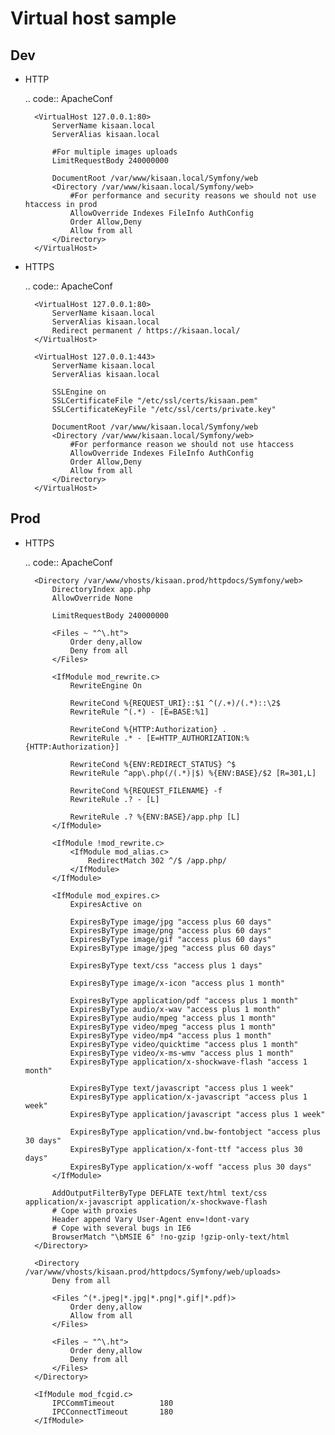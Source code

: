 # Virtual host sample

## Dev

- HTTP 

    .. code:: ApacheConf

        <VirtualHost 127.0.0.1:80>
            ServerName kisaan.local
            ServerAlias kisaan.local

            #For multiple images uploads
            LimitRequestBody 240000000

            DocumentRoot /var/www/kisaan.local/Symfony/web
            <Directory /var/www/kisaan.local/Symfony/web>
                #For performance and security reasons we should not use htaccess in prod
                AllowOverride Indexes FileInfo AuthConfig
                Order Allow,Deny
                Allow from all
            </Directory>
        </VirtualHost>


- HTTPS

    .. code:: ApacheConf

        <VirtualHost 127.0.0.1:80>
            ServerName kisaan.local
            ServerAlias kisaan.local
            Redirect permanent / https://kisaan.local/
        </VirtualHost>

        <VirtualHost 127.0.0.1:443>
            ServerName kisaan.local
            ServerAlias kisaan.local

            SSLEngine on
            SSLCertificateFile "/etc/ssl/certs/kisaan.pem"
            SSLCertificateKeyFile "/etc/ssl/certs/private.key"

            DocumentRoot /var/www/kisaan.local/Symfony/web
            <Directory /var/www/kisaan.local/Symfony/web>
                #For performance reason we should not use htaccess
                AllowOverride Indexes FileInfo AuthConfig
                Order Allow,Deny
                Allow from all
            </Directory>
        </VirtualHost>


## Prod

- HTTPS

    .. code:: ApacheConf
    
        <Directory /var/www/vhosts/kisaan.prod/httpdocs/Symfony/web>
            DirectoryIndex app.php
            AllowOverride None
        
            LimitRequestBody 240000000
        
            <Files ~ "^\.ht">
                Order deny,allow
                Deny from all
            </Files>
        
            <IfModule mod_rewrite.c>
                RewriteEngine On
        
                RewriteCond %{REQUEST_URI}::$1 ^(/.+)/(.*)::\2$
                RewriteRule ^(.*) - [E=BASE:%1]
        
                RewriteCond %{HTTP:Authorization} .
                RewriteRule .* - [E=HTTP_AUTHORIZATION:%{HTTP:Authorization}]
        
                RewriteCond %{ENV:REDIRECT_STATUS} ^$
                RewriteRule ^app\.php(/(.*)|$) %{ENV:BASE}/$2 [R=301,L]
        
                RewriteCond %{REQUEST_FILENAME} -f
                RewriteRule .? - [L]
    
                RewriteRule .? %{ENV:BASE}/app.php [L]
            </IfModule>
    
            <IfModule !mod_rewrite.c>
                <IfModule mod_alias.c>
                    RedirectMatch 302 ^/$ /app.php/
                </IfModule>
            </IfModule>
    
            <IfModule mod_expires.c>
                ExpiresActive on
    
                ExpiresByType image/jpg "access plus 60 days"
                ExpiresByType image/png "access plus 60 days"
                ExpiresByType image/gif "access plus 60 days"
                ExpiresByType image/jpeg "access plus 60 days"
    
                ExpiresByType text/css "access plus 1 days"
    
                ExpiresByType image/x-icon "access plus 1 month"
    
                ExpiresByType application/pdf "access plus 1 month"
                ExpiresByType audio/x-wav "access plus 1 month"
                ExpiresByType audio/mpeg "access plus 1 month"
                ExpiresByType video/mpeg "access plus 1 month"
                ExpiresByType video/mp4 "access plus 1 month"
                ExpiresByType video/quicktime "access plus 1 month"
                ExpiresByType video/x-ms-wmv "access plus 1 month"
                ExpiresByType application/x-shockwave-flash "access 1 month"
    
                ExpiresByType text/javascript "access plus 1 week"
                ExpiresByType application/x-javascript "access plus 1 week"
                ExpiresByType application/javascript "access plus 1 week"
    
                ExpiresByType application/vnd.bw-fontobject "access plus 30 days"
                ExpiresByType application/x-font-ttf "access plus 30 days"
                ExpiresByType application/x-woff "access plus 30 days"  
            </IfModule>
    
            AddOutputFilterByType DEFLATE text/html text/css application/x-javascript application/x-shockwave-flash
            # Cope with proxies
            Header append Vary User-Agent env=!dont-vary
            # Cope with several bugs in IE6
            BrowserMatch "\bMSIE 6" !no-gzip !gzip-only-text/html
        </Directory>
    
        <Directory /var/www/vhosts/kisaan.prod/httpdocs/Symfony/web/uploads>
            Deny from all
    
            <Files ^(*.jpeg|*.jpg|*.png|*.gif|*.pdf)>
                Order deny,allow
                Allow from all
            </Files>
    
            <Files ~ "^\.ht">
                Order deny,allow
                Deny from all
            </Files>
        </Directory>
    
        <IfModule mod_fcgid.c>
            IPCCommTimeout          180
            IPCConnectTimeout       180
        </IfModule>